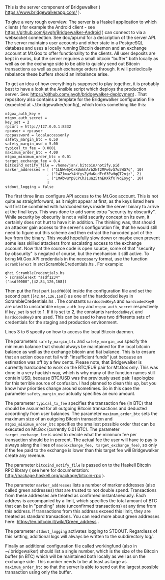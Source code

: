 This is the server component of Bridgewalker ( https://www.bridgewalkerapp.com/ ).

To give a very rough overview: The server is a Haskell application to which
clients ( for example the Android client - see
https://github.com/javgh/Bridgewalker-Android ) can connect to via a websocket
connection. See doc/api.md for a description of the server API. The server
maintains user accounts and other state in a PostgreSQL database and uses a
locally running Bitcoin daemon and an exchange account at Mt.Gox to offer
functionality to the clients. All user deposits are kept in euros, but the
server requires a small bitcoin "buffer" both locally as well as on the exchange
side to be able to quickly send out Bitcoin transactions as well as push
exchange orders through. It will periodically rebalance these buffers should an
imbalance arise.

To get an idea of how everything is supposed to play together, it is probably
best to have a look at the Ansible script which deploys the production server.
See: https://github.com/javgh/bridgewalker-deployment . That repository also
contains a template for the Bridgewalker configuration file (expected at
~/.bridgewalker/config), which looks something like this:

    mtgox_auth_key =
    mtgox_auth_secret =
    key_set = 2
    rpcurl = http://127.0.0.1:8332
    rpcuser = rpcuser
    rpcpassword = localaccessonly
    safety_margin_btc = 0.50
    safety_margin_usd = 5.00
    typical_tx_fee = 0.0001
    maximum_order_btc = 4.00
    mtgox_minimum_order_btc = 0.01
    target_exchange_fee = 0.4
    bitcoind_notify_file = /home/jan/.bitcoin/notify.pid
    marker_addresses = [ ("1LNWw6yCxkUmkhArb2Nf2MPw6vG7u5WG7q", 10)
                       , ("14Z1mazY4HfysZyMaKudFr63EwHqQT2njz", 2)
                       , ("1MAbwuYp8CPChJ1ua25tnEKXkfXTVqEoyg", 10)
                       ]
    stdout_logging = false

The first three lines configure API access to the Mt.Gox account. This is not
quite as straightforward, as it might appear at first, as the keys listed here
will first be combined with hardcoded keys inside the server binary to arrive at
the final keys. This was done to add some extra "security by obscurity". While
security by obscurity is not a valid security concept on its own, it certainly
does not hurt to have it in addition. The thinking was, that should an attacker
gain access to the server's configuration file, that he would still need to
figure out this scheme and then extract the harcoded part of the key from the
binary. This would hopefully slow down or maybe even prevent some less skilled
attackers from escalating access to the exchange account. Now that the source
code is open source, some of that "security by obscurity" is negated of course,
but the mechanism it still active. To bring Mt.Gox API credentials in the
necessary format, use the function `scrambleText` in
src/ScrambleCredentials.hs . For example:

    ghci ScrambleCredentials.hs
    > scrambleText "asdf1234"
    ("asdf0000",[42,84,126,168])

Then put the first part (`asdf0000`) inside the configuration file and set the
second part (`[42,84,126,168]`) as one of the hardcoded keys in
ScrambleCredentials.hs . The constants `hardcodedKeyA` and `hardcodedKeyB` are
used to unscramble `mtgox_auth_key` and `mtgox_auth_secret` respectively if
`key_set` is set to 1. If it is set to 2, the constants `hardcodedKeyC` and
`hardcodedKeyD` are used. This can be used to have two differents sets of
credentials for the staging and production environment.

Lines 3 to 6 specify on how to access the local Bitcoin daemon.

The parameters `safety_margin_btc` and `safety_margin_usd` specify the minimum
balance that should always be maintained for the local bitcoin balance as well
as the exchange bitcoin and fiat balance. This is to ensure that an action does
not fail with "insufficient funds" just because an estimation was off by a few
cents. Please note, that Bridgewalker is currently hardcoded to work on the
BTC/EUR pair for Mt.Gox only. This was done in a very hackish way, which is why
many of the function names still contain USD, because BTC/USD was the previously
used pair.  I apologize for this terrible source of confusion. I had planned to
clean this up, but you know how priorities change around sometimes. So in this
case the parameter `safety_margin_usd` actually specifies an euro amount.

The parameter `typical_tx_fee` specifies the transaction fee (in BTC) that
should be assumed for all outgoing Bitcoin transactions and deducted accordingly
from user balances. The parameter `maximum_order_btc` sets the maximum size of
an outgoing Bitcoin transaction and `mtgox_minimum_order_btc` specifies the
smallest possible order that can be executed on Mt.Gox (currently 0.01 BTC). The
parameter `target_exchange_fee` is used to decide what the minimum fee per
transaction should be in percent. The actual fee the user will have to pay is
always along the lines of `max(exchange_fee, target_exchange_fee)`, so only if
the fee paid to the exchange is lower than this target fee will Bridgewalker
create any revenue.

The parameter `bitcoind_notify_file` is passed on to the Haskell Bitcoin RPC
library ( see here for documentation:
http://hackage.haskell.org/package/bitcoin-rpc ).

The parameter `marker_addresses` lists a number of marker addresses (also called
green addresses) that are trusted to not double spend. Transactions from these
addresses are treated as confirmed instantaneously. Each address is accompanied
by a limit, which specifies the total amount of BTC that can be in "pending"
state (unconfirmed transactions) at any time from this address. If transactions
from this address exceed this limit, they are treated as standard transactions.
You can read more about green addresses here:
https://en.bitcoin.it/wiki/Green_address .

The parameter `stdout_logging` activates logging to STDOUT. Regardless of this
setting, additional logs will always be written to the subdirectory log/.

Finally an additional configuration file called workingfund (also in
~/.bridgewalker) should list a single number, which is the size of the Bitcoin
buffer (in BTC) which will be maintained both locally as well as on the exchange
side. This number needs to be at least as large as `maximum_order_btc` so that
the server is able to send out the largest possible transaction using only the
buffer.
